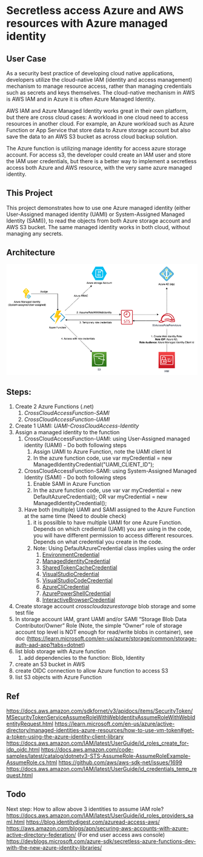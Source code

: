# Secretless access Azure and AWS resources with Azure managed identity

## User Case
As a security best practice of developing cloud native applications, developers utilize the cloud-native IAM (identity and access management) mechanism to manage resource access, rather than managing credentials such as secrets and keys themselves. The cloud-native mechanism in AWS is AWS IAM and in Azure it is often Azure Managed Identity. 

AWS IAM and Azure Managed Identity works great in their own platform, but there are cross cloud cases: A workload in one cloud need to access resources in another cloud. For example, an Azure workload such as Azure Function or App Service that store data to Azure storage account but also save the data to an AWS S3 bucket as across cloud backup solution.

The Azure function is utilizing manage identity for access azure storage account. For access s3, the developer could create an IAM user and store the IAM user credentials, but there is a better way to implement a secretless access both Azure and AWS resource, with the very same azure managed identity.

## This Project
This project demonstrates how to use one Azure managed identity (either User-Assigned managed identity (UAMI) or System-Assigned Managed Identity (SAMI)), to read the objects from both Azure storage account and AWS S3 bucket. The same managed identity works in both cloud, without managing any secrets. 

## Architecture 
![Architecture](./doc/Secretless-cross-cloud-access-diagram.png?raw=true "Architecture")

## Steps:

1. Create 2 Azure Functions (.net)
    1. *CrossCloudAccessFunction-SAMI*
    2. *CrossCloudAccessFunction-UAMI*
2. Create 1 UAMI: *UAMI-CrossCloudAccess-Identity*
3. Assign a managed identity to the function
    1. CrossCloudAccessFunction-UAMI: using User-Assigned managed identity (UAMI) - Do both following steps
        1. Assign UAMI to Azure Function, note the UAMI client Id
        2. In the azure function code, use var myCredential = new ManagedIdentityCredential("UAMI_CLIENT_ID");
    2. CrossCloudAccessFunction-SAMI: using System-Assigned Managed Identity (SAMI) - Do both following steps
        1. Enable SAMI in Azure Function
        2. In the azure function code, use var var myCredential = new DefaultAzureCredential(); OR var myCredential = new ManagedIdentityCredential();
    3. Have both (multiple) UAMI and SAMI assigned to the Azure Function at the same time (Need to double check)
        1. it is possilble to have multiple UAMI for one Azure Function. Depends on which crediental (UAMI) you are using in the code, you will have different permission to access different resources. 
        Depends on what credential you create in the code.
        2. Note: Using DefaultAzureCredential class implies using the order
            1. [EnvironmentCredential](https://learn.microsoft.com/en-us/dotnet/api/azure.identity.environmentcredential?view=azure-dotnet)
            2. [ManagedIdentityCredential](https://learn.microsoft.com/en-us/dotnet/api/azure.identity.managedidentitycredential?view=azure-dotnet)
            3. [SharedTokenCacheCredential](https://learn.microsoft.com/en-us/dotnet/api/azure.identity.sharedtokencachecredential?view=azure-dotnet)
            4. [VisualStudioCredential](https://learn.microsoft.com/en-us/dotnet/api/azure.identity.visualstudiocredential?view=azure-dotnet)
            5. [VisualStudioCodeCredential](https://learn.microsoft.com/en-us/dotnet/api/azure.identity.visualstudiocodecredential?view=azure-dotnet)
            6. [AzureCliCredential](https://learn.microsoft.com/en-us/dotnet/api/azure.identity.azureclicredential?view=azure-dotnet)
            7. [AzurePowerShellCredential](https://learn.microsoft.com/en-us/dotnet/api/azure.identity.azurepowershellcredential?view=azure-dotnet)
            8. [InteractiveBrowserCredential](https://learn.microsoft.com/en-us/dotnet/api/azure.identity.interactivebrowsercredential?view=azure-dotnet)
4. Create storage account *crosscloudazurestorage* blob storage and some test file
5. In storage account IAM, grant UAMI and/or SAMI “Storage Blob Data Contributor/Owner” Role (Note, the simple “Owner” role of storage account top level is NOT enough for read/write blobs in container), see doc (https://learn.microsoft.com/en-us/azure/storage/common/storage-auth-aad-app?tabs=dotnet)
6. list blob storage with Azure function
    1. add dependencies to the function: Blob, Identity
7. create an S3 bucket in AWS
8. create OIDC connection to allow Azure function to access S3
9. list S3 objects with Azure Function

## Ref
https://docs.aws.amazon.com/sdkfornet/v3/apidocs/items/SecurityToken/MSecurityTokenServiceAssumeRoleWithWebIdentityAssumeRoleWithWebIdentityRequest.html
https://learn.microsoft.com/en-us/azure/active-directory/managed-identities-azure-resources/how-to-use-vm-token#get-a-token-using-the-azure-identity-client-library
https://docs.aws.amazon.com/IAM/latest/UserGuide/id_roles_create_for-idp_oidc.html
https://docs.aws.amazon.com/code-samples/latest/catalog/dotnetv3-STS-AssumeRole-AssumeRoleExample-AssumeRole.cs.html
https://github.com/aws/aws-sdk-net/issues/1699
https://docs.aws.amazon.com/IAM/latest/UserGuide/id_credentials_temp_request.html

## Todo
Next step: How to allow above 3 identities to assume IAM role? https://docs.aws.amazon.com/IAM/latest/UserGuide/id_roles_providers_saml.html https://blog.identitydigest.com/azuread-access-aws/ https://aws.amazon.com/blogs/apn/securing-aws-accounts-with-azure-active-directory-federation/ (For end user access aws console) https://devblogs.microsoft.com/azure-sdk/secretless-azure-functions-dev-with-the-new-azure-identity-libraries/
